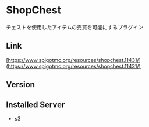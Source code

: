 # ShopChest
チェストを使用したアイテムの売買を可能にするプラグイン

## Link
[https://www.spigotmc.org/resources/shopchest.11431/](https://www.spigotmc.org/resources/shopchest.11431/)

## Version


## Installed Server
- s3
